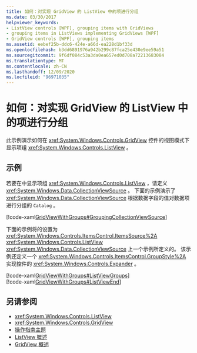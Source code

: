```yaml
---
title: 如何：对实现 GridView 的 ListView 中的项进行分组
ms.date: 03/30/2017
helpviewer_keywords:
- ListView controls [WPF], grouping items with GridViews
- grouping items in ListViews implementing GridViews [WPF]
- GridView controls [WPF], grouping items
ms.assetid: eebef25b-ddc6-424e-a66d-ea228d1bf33d
ms.openlocfilehash: b3dd6891976a942b299c87fca25e430e9ee59a51
ms.sourcegitcommit: 9f6df084c53a3da0ea657ed0d708a72213683084
ms.translationtype: MT
ms.contentlocale: zh-CN
ms.lasthandoff: 12/09/2020
ms.locfileid: "96971035"
---
```

# <a name="how-to-group-items-in-a-listview-that-implements-a-gridview"></a>如何：对实现 GridView 的 ListView 中的项进行分组
此示例演示如何在 <xref:System.Windows.Controls.GridView> 控件的视图模式下显示项组 <xref:System.Windows.Controls.ListView> 。  
  
## <a name="example"></a>示例  
 若要在中显示项组 <xref:System.Windows.Controls.ListView> ，请定义 <xref:System.Windows.Data.CollectionViewSource> 。 下面的示例演示了 <xref:System.Windows.Data.CollectionViewSource> 根据数据字段的值对数据项进行分组的 `Catalog` 。  
  
 [!code-xaml[GridViewWithGroups#GroupingCollectionViewSource](~/samples/snippets/csharp/VS_Snippets_Wpf/GridViewWithGroups/CS/Window1.xaml#groupingcollectionviewsource)]  
  
 下面的示例将的设置为 <xref:System.Windows.Controls.ItemsControl.ItemsSource%2A> <xref:System.Windows.Controls.ListView> <xref:System.Windows.Data.CollectionViewSource> 上一个示例所定义的。 该示例还定义一个 <xref:System.Windows.Controls.ItemsControl.GroupStyle%2A> 实现控件的 <xref:System.Windows.Controls.Expander> 。  
  
 [!code-xaml[GridViewWithGroups#ListViewGroups](~/samples/snippets/csharp/VS_Snippets_Wpf/GridViewWithGroups/CS/Window1.xaml#listviewgroups)]  
[!code-xaml[GridViewWithGroups#ListViewEnd](~/samples/snippets/csharp/VS_Snippets_Wpf/GridViewWithGroups/CS/Window1.xaml#listviewend)]  
  
## <a name="see-also"></a>另请参阅

- <xref:System.Windows.Controls.ListView>
- <xref:System.Windows.Controls.GridView>
- [操作指南主题](listview-how-to-topics.md)
- [ListView 概述](listview-overview.md)
- [GridView 概述](gridview-overview.md)
